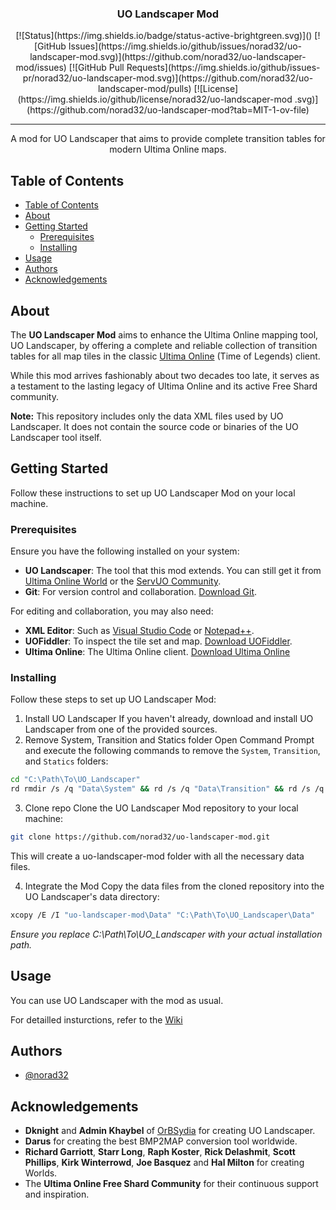 <h3 align="center">UO Landscaper Mod</h3>

<div align="center">
[![Status](https://img.shields.io/badge/status-active-brightgreen.svg)]()
[![GitHub Issues](https://img.shields.io/github/issues/norad32/uo-landscaper-mod.svg)](https://github.com/norad32/uo-landscaper-mod/issues)
[![GitHub Pull Requests](https://img.shields.io/github/issues-pr/norad32/uo-landscaper-mod.svg)](https://github.com/norad32/uo-landscaper-mod/pulls)
[![License](https://img.shields.io/github/license/norad32/uo-landscaper-mod
.svg)](https://github.com/norad32/uo-landscaper-mod?tab=MIT-1-ov-file)
</div>

---

<p align="center"> A mod for UO Landscaper that aims to provide complete transition tables for modern Ultima Online maps.
    <br> 
</p>

## Table of Contents

- [Table of Contents](#table-of-contents)
- [About ](#about-)
- [Getting Started ](#getting-started-)
  - [Prerequisites](#prerequisites)
  - [Installing](#installing)
- [Usage ](#usage-)
- [Authors ](#authors-)
- [Acknowledgements ](#acknowledgements-)

## About <a name = "about"></a>

The **UO Landscaper Mod** aims to enhance the Ultima Online mapping tool, UO Landscaper, by offering a complete and reliable collection of transition tables for all map tiles in the classic [Ultima Online](https://uo.com) (Time of Legends) client.

While this mod arrives fashionably about two decades too late, it serves as a testament to the lasting legacy of Ultima Online and its active Free Shard community.

**Note:** This repository includes only the data XML files used by UO Landscaper. It does not contain the source code or binaries of the UO Landscaper tool itself.

## Getting Started <a name = "getting_started"></a>

Follow these instructions to set up UO Landscaper Mod on your local machine.

### Prerequisites

Ensure you have the following installed on your system:

- **UO Landscaper**: The tool that this mod extends. You can still get it from [Ultima Online World](https://uo.wzk.cz/uolandscaper/) or the [ServUO Community](https://www.servuo.com/archive/uo-landscaper-v1-4-x.380/).
- **Git**: For version control and collaboration. [Download Git](https://git-scm.com/downloads).

For editing and collaboration, you may also need:

- **XML Editor**: Such as [Visual Studio Code](https://code.visualstudio.com/) or [Notepad++](https://notepad-plus-plus.org/).
- **UOFiddler**: To inspect the tile set and map. [Download UOFiddler](https://github.com/polserver/UOFiddler).
- **Ultima Online**: The Ultima Online client. [Download Ultima Online](https://uo.com/client-download/)

### Installing

Follow these steps to set up UO Landscaper Mod:

1. Install UO Landscaper
   If you haven't already, download and install UO Landscaper from one of the provided sources.
2. Remove System, Transition and Statics folder
   Open Command Prompt and execute the following commands to remove the `System`, `Transition`, and `Statics` folders:

```bash
cd "C:\Path\To\UO_Landscaper"
rd rmdir /s /q "Data\System" && rd /s /q "Data\Transition" && rd /s /q "Data\Statics"
```

3. Clone repo
   Clone the UO Landscaper Mod repository to your local machine:

```bash
git clone https://github.com/norad32/uo-landscaper-mod.git
```

This will create a uo-landscaper-mod folder with all the necessary data files.

4. Integrate the Mod
   Copy the data files from the cloned repository into the UO Landscaper's data directory:

```bash
xcopy /E /I "uo-landscaper-mod\Data" "C:\Path\To\UO_Landscaper\Data"
```

_Ensure you replace C:\Path\To\UO_Landscaper with your actual installation path._

## Usage <a name="usage"></a>

You can use UO Landscaper with the mod as usual.

For detailled insturctions, refer to the [Wiki](https://github.com/norad32/uo-landscaper-mod/wiki)

## Authors <a name = "authors"></a>

- [@norad32](https://github.com/norad32)

## Acknowledgements <a name = "acknowledgement"></a>

- **Dknight** and **Admin Khaybel** of [OrBSydia](https://orbsydia.com/) for creating UO Landscaper.
- **Darus** for creating the best BMP2MAP conversion tool worldwide.
- **Richard Garriott**, **Starr Long**, **Raph Koster**, **Rick Delashmit**, **Scott Phillips**, **Kirk Winterrowd**, **Joe Basquez** and **Hal Milton** for creating Worlds.
- The **Ultima Online Free Shard Community** for their continuous support and inspiration.
